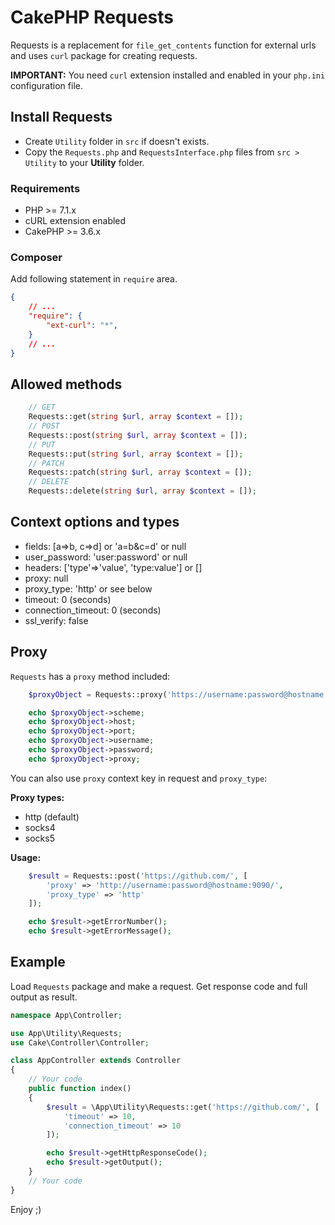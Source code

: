 # CakePHP Requests

Requests is a replacement for `file_get_contents` function for external urls and uses `curl` package for creating requests.

**IMPORTANT:** You need `curl` extension installed and enabled in your `php.ini` configuration file.

## Install Requests
- Create `Utility` folder in `src` if doesn't exists.
- Copy the `Requests.php` and `RequestsInterface.php` files from `src > Utility` to your **Utility** folder.

### Requirements
- PHP >= 7.1.x
- cURL extension enabled
- CakePHP >= 3.6.x

### Composer

Add following statement in `require` area.

```json
{
    // ...
    "require": {
        "ext-curl": "*",
    }
    // ...
}
```

## Allowed methods
```php
    // GET
    Requests::get(string $url, array $context = []);
    // POST
    Requests::post(string $url, array $context = []);
    // PUT
    Requests::put(string $url, array $context = []);
    // PATCH
    Requests::patch(string $url, array $context = []);
    // DELETE
    Requests::delete(string $url, array $context = []);
```

## Context options and types
- fields: [a=>b, c=>d] or 'a=b&c=d' or null
- user_password: 'user:password' or null
- headers: ['type'=>'value', 'type:value'] or []
- proxy: null
- proxy_type: 'http' or see below
- timeout: 0 (seconds)
- connection_timeout: 0 (seconds)
- ssl_verify: false

## Proxy
`Requests` has a `proxy` method included:
```php
    $proxyObject = Requests::proxy('https://username:password@hostname:9090/');

    echo $proxyObject->scheme;
    echo $proxyObject->host;
    echo $proxyObject->port;
    echo $proxyObject->username;
    echo $proxyObject->password;
    echo $proxyObject->proxy;
```
You can also use `proxy` context key in request and `proxy_type`:

**Proxy types:**
- http (default)
- socks4
- socks5

**Usage:**
```php
    $result = Requests::post('https://github.com/', [
        'proxy' => 'http://username:password@hostname:9090/',
        'proxy_type' => 'http'
    ]);

    echo $result->getErrorNumber();
    echo $result->getErrorMessage();
```

## Example
Load `Requests` package and make a request. Get response code and full output as result.
```php
namespace App\Controller;

use App\Utility\Requests;
use Cake\Controller\Controller;

class AppController extends Controller
{
    // Your code
    public function index()
    {
        $result = \App\Utility\Requests::get('https://github.com/', [
            'timeout' => 10,
            'connection_timeout' => 10
        ]);

        echo $result->getHttpResponseCode();
        echo $result->getOutput();
    }
    // Your code
}
```

Enjoy ;)
